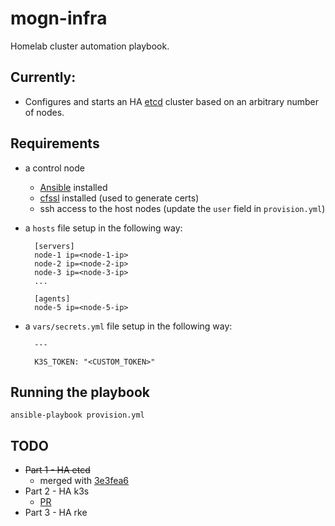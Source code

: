 # mogn-infra
Homelab cluster automation playbook.

## Currently:

- Configures and starts an HA [etcd](https://etcd.io/) cluster based on an arbitrary number of nodes.

## Requirements

- a control node
    - [Ansible](https://docs.ansible.com/ansible/latest/installation_guide/intro_installation.html) installed
    - [cfssl](https://github.com/cloudflare/cfssl) installed (used to generate certs)
    - ssh access to the host nodes (update the `user` field in `provision.yml`)
- a `hosts` file setup in the following way:
    
        [servers]
        node-1 ip=<node-1-ip>
        node-2 ip=<node-2-ip>
        node-3 ip=<node-3-ip>
        ...

        [agents]
        node-5 ip=<node-5-ip>
- a `vars/secrets.yml` file setup in the following way:

        ---

        K3S_TOKEN: "<CUSTOM_TOKEN>"
        
## Running the playbook

    ansible-playbook provision.yml

## TODO

- ~~Part 1 - HA etcd~~
    - merged with [3e3fea6](https://github.com/semoog/mogn-infra/commit/3e3fea6ae2b58a9b43c9fb29cf19efe2f1a7177e)
- Part 2 - HA k3s
    - [PR](https://github.com/semoog/mogn-infra/pull/1)
- Part 3 - HA rke
